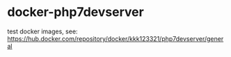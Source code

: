# docker-php7devserver

test
docker images, see: 
https://hub.docker.com/repository/docker/kkk123321/php7devserver/general
